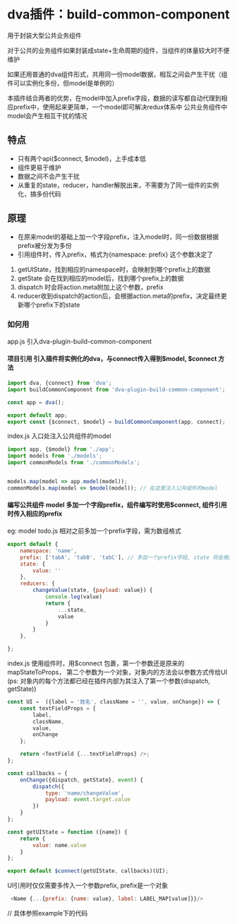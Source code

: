 # dva插件：build-common-component

用于封装大型公共业务组件

对于公共的业务组件如果封装成state+生命周期的组件，当组件的体量较大时不便维护

如果还用普通的dva组件形式，共用同一份model数据，相互之间会产生干扰（组件可以实例化多份，但model是单例的）

本插件结合两者的优势，在model中加入prefix字段，数据的读写都自动代理到相应prefix中，使用起来更简单，一个model即可解决redux体系中
公共业务组件中model会产生相互干扰的情况


## 特点
- 只有两个api($connect, $model)，上手成本低
- 组件更易于维护
- 数据之间不会产生干扰
- 从重复的state，reducer，handler解脱出来，不需要为了同一组件的实例化，搞多份代码

## 原理

- 在原来model的基础上加一个字段prefix，注入model时，同一份数据根据prefix被分发为多份
- 引用组件时，传入prefix，格式为{namespace: prefix} 这个参数决定了
 1. getUIState，找到相应的namespace时，会映射到哪个prefix上的数据
 2. getState 会在找到相应的model后，找到哪个prefix上的数据
 2. dispatch 时会将action.meta附加上这个参数，prefix
 3. reducer收到dispatch的action后，会根据action.meta的prefix，决定最终更新哪个prefix下的state

### 如何用
app.js 引入dva-plugin-build-common-component

#### 项目引用 引入插件将实例化的dva，与connect传入得到$model, $connect 方法
```js
import dva, {connect} from 'dva';
import buildCommonComponent from 'dva-plugin-build-common-component';

const app = dva();

export default app;
export const {$connect, $model} = buildCommonComponent(app, connect);

```

index.js 入口处注入公共组件的model
```javascript
import app, {$model} from './app';
import models from './models';
import commonModels from './commonModels';


models.map(model => app.model(model));
commonModels.map(model => $model(model)); // 在这里注入公共组件的model
```

#### 编写公共组件 model 多加一个字段prefix，组件编写时使用$connect, 组件引用时传入相应的prefix
eg: 
model todo.js 相对之前多加一个prefix字段，需为数组格式
```javascript
export default {
    namespace: 'name',
    prefix: ['tabA', 'tabB', 'tabC'], // 多加一个prefix字段, state 将会根据该字段被分发为多份
    state: {
        value: ''
    },
    reducers: {
        changeValue(state, {payload: value}) {
            console.log(value)
            return {
                ...state,
                value
            }
        }
    },

};
```

index.js 使用组件时，用$connect 包裹，第一个参数还是原来的mapStateToProps，
第二个参数为一个对象，对象内的方法会以参数方式传给UI
(ps: 对象内的每个方法都已经在插件内部为其注入了第一个参数{dispatch, getState))
```js
const UI =  ({label = '姓名', className = '', value, onChange}) => {
    const textFieldProps = {
        label,
        className,
        value,
        onChange
    };

    return <TextField {...textFieldProps} />;
};

const callbacks = {
    onChange({dispatch, getState}, event) {
        dispatch({
            type: 'name/changeValue',
            payload: event.target.value
        })
    }
};

const getUIState = function ({name}) {
    return {
        value: name.value
    }
};

export default $connect(getUIState, callbacks)(UI);


```
 
 UI引用时仅仅需要多传入一个参数prefix, prefix是一个对象
```js
 <Name {...{prefix: {name: value}, label: LABEL_MAP[value]}}/>
```

// 具体参照example下的代码
